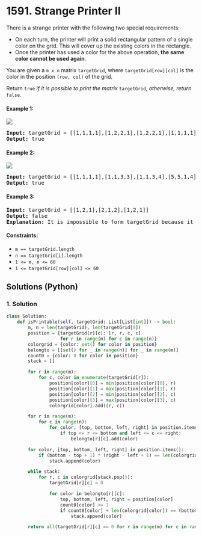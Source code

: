 # 1591. Strange Printer II
There is a strange printer with the following two special requirements:
* On each turn, the printer will print a solid rectangular pattern of a single color on the grid. This will cover up the existing colors in the rectangle.
* Once the printer has used a color for the above operation, **the same color cannot be used again**.

You are given a `m x n` matrix `targetGrid`, where `targetGrid[row][col]` is the color in the position `(row, col)` of the grid.

Return `true` *if it is possible to print the matrix* `targetGrid`*, otherwise, return* `false`.

#### Example 1:
![](https://assets.leetcode.com/uploads/2021/12/23/print1.jpg)
<pre>
<strong>Input:</strong> targetGrid = [[1,1,1,1],[1,2,2,1],[1,2,2,1],[1,1,1,1]]
<strong>Output:</strong> true
</pre>

#### Example 2:
![](https://assets.leetcode.com/uploads/2021/12/23/print2.jpg)
<pre>
<strong>Input:</strong> targetGrid = [[1,1,1,1],[1,1,3,3],[1,1,3,4],[5,5,1,4]]
<strong>Output:</strong> true
</pre>

#### Example 3:
<pre>
<strong>Input:</strong> targetGrid = [[1,2,1],[2,1,2],[1,2,1]]
<strong>Output:</strong> false
<strong>Explanation:</strong> It is impossible to form targetGrid because it is not allowed to print the same color in different turns.
</pre>

#### Constraints:
* `m == targetGrid.length`
* `n == targetGrid[i].length`
* `1 <= m, n <= 60`
* `1 <= targetGrid[row][col] <= 60`

## Solutions (Python)

### 1. Solution
```Python
class Solution:
    def isPrintable(self, targetGrid: List[List[int]]) -> bool:
        m, n = len(targetGrid), len(targetGrid[0])
        position = {targetGrid[r][c]: [r, r, c, c]
                    for r in range(m) for c in range(n)}
        colorgrid = {color: set() for color in position}
        belongto = [[set() for _ in range(n)] for _ in range(m)]
        count0 = {color: 0 for color in position}
        stack = []

        for r in range(m):
            for c, color in enumerate(targetGrid[r]):
                position[color][0] = min(position[color][0], r)
                position[color][1] = max(position[color][1], r)
                position[color][2] = min(position[color][2], c)
                position[color][3] = max(position[color][3], c)
                colorgrid[color].add((r, c))

        for r in range(m):
            for c in range(n):
                for color, [top, bottom, left, right] in position.items():
                    if top <= r <= bottom and left <= c <= right:
                        belongto[r][c].add(color)

        for color, [top, bottom, left, right] in position.items():
            if (bottom - top + 1) * (right - left + 1) == len(colorgrid[color]):
                stack.append(color)

        while stack:
            for r, c in colorgrid[stack.pop()]:
                targetGrid[r][c] = 0

                for color in belongto[r][c]:
                    top, bottom, left, right = position[color]
                    count0[color] += 1
                    if count0[color] + len(colorgrid[color]) == (bottom - top + 1) * (right - left + 1):
                        stack.append(color)

        return all(targetGrid[r][c] == 0 for r in range(m) for c in range(n))
```
